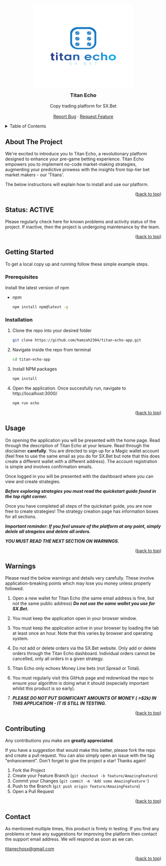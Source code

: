 <!-- Improved compatibility of back to top link: See: https://github.com/othneildrew/Best-README-Template/pull/73 -->
<a name="readme-top"></a>
<!--
*** Thanks for checking out the Best-README-Template. If you have a suggestion
*** that would make this better, please fork the repo and create a pull request
*** or simply open an issue with the tag "enhancement".
*** Don't forget to give the project a star!
*** Thanks again! Now go create something AMAZING! :D
-->



<!-- PROJECT SHIELDS -->
<!--
*** I'm using markdown "reference style" links for readability.
*** Reference links are enclosed in brackets [ ] instead of parentheses ( ).
*** See the bottom of this document for the declaration of the reference variables
*** for contributors-url, forks-url, etc. This is an optional, concise syntax you may use.
*** https://www.markdownguide.org/basic-syntax/#reference-style-links
-->
<!-- PROJECT LOGO -->
<br />
<div align="center">
  <a href="https://github.com/hamzah2304/titan-echo-app" style="padding: 0px;">
    <img src="public/titanechologo.svg" alt="Logo" width="320" height="270" style="padding: 0px;">
  </a>
  
<h3 align="center" style="margin-top: 10px;">Titan Echo</h3>

  <p align="center">
    Copy trading platform for SX.Bet
    <br />
    <br />
    <a href="mailto:titanechosx@gmail.com?subject=Bug%20Report">Report Bug</a>
    ·
    <a href="mailto:titanechosx@gmail.com?subject=Feature%20Request">Request Feature</a>
  </p>
</div>



<!-- TABLE OF CONTENTS -->
<details>
  <summary>Table of Contents</summary>
  <ol>
    <li>
      <a href="#about-the-project">About The Project</a>
    </li>
    <li>
      <a href="#getting-started">Getting Started</a>
      <ul>
        <li><a href="#prerequisites">Prerequisites</a></li>
        <li><a href="#installation">Installation</a></li>
      </ul>
    </li>
    <li><a href="#usage">Usage</a></li>
    <li><a href="#usage">Warnings - MUST READ</a></li>
    <li><a href="#contributing">Contributing</a></li>
    <li><a href="#license">License</a></li>
    <li><a href="#contact">Contact</a></li>
  </ol>
</details>



<!-- ABOUT THE PROJECT -->
## About The Project

We're excited to introduce you to Titan Echo, a revolutionary platform designed to enhance your pre-game betting experience. Titan Echo empowers you to implement no-code market-making strategies, augmenting your predictive prowess with the insights from top-tier bet market makers - our 'Titans'.

The below instructions will explain how to install and use our platform. 

<p align="right">(<a href="#readme-top">back to top</a>)</p>



<!-- STATUS -->
## Status: ACTIVE

Please regularly check here for known problems and activity status of the project. If inactive, then the project is undergoing maintenance by the team. 

<p align="right">(<a href="#readme-top">back to top</a>)</p>



<!-- GETTING STARTED -->
## Getting Started

To get a local copy up and running follow these simple example steps.

### Prerequisites

Install the latest version of npm
* npm
  ```sh
  npm install npm@latest -g
  ```

### Installation

1. Clone the repo into your desired folder
   ```sh
   git clone https://github.com/hamzah2304/titan-echo-app.git
   ```
2. Navigate inside the repo from terminal
   ```sh
   cd titan-echo-app
   ```
2. Install NPM packages
   ```sh
   npm install
   ```
3. Open the application. Once succesfully run, navigate to http://localhost:3000/
   ```sh
   npm run echo
   ```

<p align="right">(<a href="#readme-top">back to top</a>)</p>



<!-- USAGE EXAMPLES -->
## Usage

On opening the application you will be presented with the home page. Read through the description of Titan Echo at your leisure. Read through the disclaimer <b>carefully</b>. You are directed to sign up for a Magic wallet account (feel free to use the same email as you do for SX.Bet but note that this does create a different wallet with a different address). The account registration is simple and involves confirmation emails. 

Once logged in you will be presented with the dashboard where you can view and create strategies. 

***Before exploring strategies you must read the quickstart guide found in the top right corner.***

Once you have completed all steps of the quickstart guide, you are now free to create strategies! The strategy creation page has information boxes for all sections. 

***Important reminder: If you feel unsure of the platform at any point, simply delele all strageies and delete all orders.***

***YOU MUST READ THE NEXT SECTION ON WARNINGS.***

<p align="right">(<a href="#readme-top">back to top</a>)</p>

<!-- WARNINGS -->
## Warnings

Please read the below warnings and details very carefully. These involve application-breaking points which may lose you money unless properly followed. 

1. Open a new wallet for Titan Echo (the same email address is fine, but not the same public address) ***Do not use the same wallet you use for SX.Bet.***

2. You must keep the application open in your browser window.

3. You must keep the application active in your browser by loading the tab at least once an hour. Note that this varies by browser and operating system. 

4. Do not add or delete orders via the SX.Bet website. Only add or delete orders through the Titan Echo dashboard. Individual orders cannot be cancelled, only all orders in a given strategy. 

5. Titan Echo only echoes Money Line bets (not Spread or Total). 

6. You must regularly visit this GitHub page and redownload the repo to ensure your algorithm is doing what it should (especially important whilst this product is so early).

7. ***PLEASE DO NOT PUT SIGNIFICANT AMOUNTS OF MONEY ( >$2k) IN THIS APPLICATION - IT IS STILL IN TESTING.***

<p align="right">(<a href="#readme-top">back to top</a>)</p>



<!-- CONTRIBUTING -->
## Contributing

Any contributions you make are **greatly appreciated**.

If you have a suggestion that would make this better, please fork the repo and create a pull request. You can also simply open an issue with the tag "enhancement".
Don't forget to give the project a star! Thanks again!

1. Fork the Project
2. Create your Feature Branch (`git checkout -b feature/AmazingFeature`)
3. Commit your Changes (`git commit -m 'Add some AmazingFeature'`)
4. Push to the Branch (`git push origin feature/AmazingFeature`)
5. Open a Pull Request

<p align="right">(<a href="#readme-top">back to top</a>)</p>



<!-- CONTACT -->
## Contact

As mentioned multiple times, this product is firmly in testing. If you find any problems or have any suggestions for improving the platform then contact the support email address. We will respond as soon as we can. 

titanechosx@gmail.com

<p align="right">(<a href="#readme-top">back to top</a>)</p>


<!-- MARKDOWN LINKS & IMAGES -->
<!-- https://www.markdownguide.org/basic-syntax/#reference-style-links -->
[contributors-shield]: https://img.shields.io/github/contributors/hamzah2304/titan-echo-app.svg?style=for-the-badge
[contributors-url]: https://github.com/hamzah2304/titan-echo-app/graphs/contributors
[forks-shield]: https://img.shields.io/github/forks/hamzah2304/titan-echo-app.svg?style=for-the-badge
[forks-url]: https://github.com/hamzah2304/titan-echo-app/network/members
[stars-shield]: https://img.shields.io/github/stars/hamzah2304/titan-echo-app.svg?style=for-the-badge
[stars-url]: https://github.com/hamzah2304/titan-echo-app/stargazers
[issues-shield]: https://img.shields.io/github/issues/hamzah2304/titan-echo-app.svg?style=for-the-badge
[issues-url]: https://github.com/hamzah2304/titan-echo-app/issues
[license-shield]: https://img.shields.io/github/license/hamzah2304/titan-echo-app.svg?style=for-the-badge
[license-url]: https://github.com/hamzah2304/titan-echo-app/LICENSE.txt
[product-screenshot]: images/screenshot.png
[Next.js]: https://img.shields.io/badge/next.js-000000?style=for-the-badge&logo=nextdotjs&logoColor=white
[Next-url]: https://nextjs.org/
[React.js]: https://img.shields.io/badge/React-20232A?style=for-the-badge&logo=react&logoColor=61DAFB
[React-url]: https://reactjs.org/


